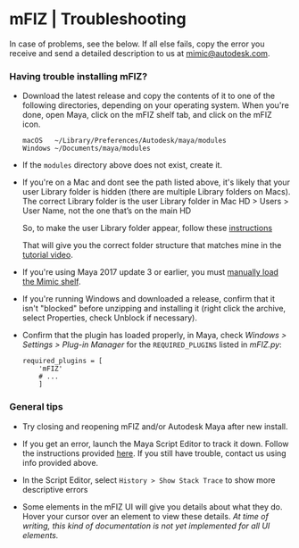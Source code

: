 # mFIZ | Troubleshooting

In case of problems, see the below. If all else fails, copy the error you
receive and send a detailed description to us at [mimic@autodesk.com](mailto:mimic@autodesk.com).


### Having trouble installing mFIZ?

- Download the latest release and copy the contents of it to one of the following
  directories, depending on your operating system. When you're done, open Maya,
  click on the mFIZ shelf tab, and click on the mFIZ icon.

    ```
    macOS   ~/Library/Preferences/Autodesk/maya/modules
    Windows ~/Documents/maya/modules
    ```

- If the `modules` directory above does not exist, create it.

- If you're on a Mac and dont see the path listed above, it's likely that
  your user Library folder is hidden (there are multiple Library folders on Macs).
  The correct Library folder is the user Library folder in Mac HD > Users > User Name, 
  not the one that’s on the main HD
 
  So, to make the user Library folder appear, follow these [instructions](http://osxdaily.com/2013/10/28/show-user-library-folder-os-x-mavericks/)
 
  That will give you the correct folder structure that matches mine in the [tutorial video](https://youtu.be/bc3SqEXcE5Q?t=73).

- If you're using Maya 2017 update 3 or earlier, you must
  [manually load the Mimic shelf](https://youtu.be/bc3SqEXcE5Q?t=1m46s).
  
- If you're running Windows and downloaded a release,
  confirm that it isn't "blocked" before unzipping and installing it (right click
  the archive, select Properties, check Unblock if necessary).
  
- Confirm that the plugin has loaded properly, in Maya, check
  *Windows > Settings > Plug-in Manager* for the `REQUIRED_PLUGINS` listed in
  *mFIZ.py*:

    ```
    required_plugins = [
        'mFIZ'
        # ...
        ]
    ```
    

### General tips

- Try closing and reopening mFIZ and/or Autodesk Maya after new install.

- If you get an error, launch the Maya Script Editor to track it down. Follow the
  instructions provided [here](https://knowledge.autodesk.com/support/maya/learn-explore/caas/CloudHelp/cloudhelp/2016/ENU/Maya/files/GUID-7C861047-C7E0-4780-ACB5-752CD22AB02E-htm.html).
  If you still have trouble, contact us using info provided above.

- In the Script Editor, select `History > Show Stack Trace` to show more descriptive errors

- Some elements in the mFIZ UI will give you details about what they do.
  Hover your cursor over an element to view these details. *At time of writing,
  this kind of documentation is not yet implemented for all UI elements.*


#
